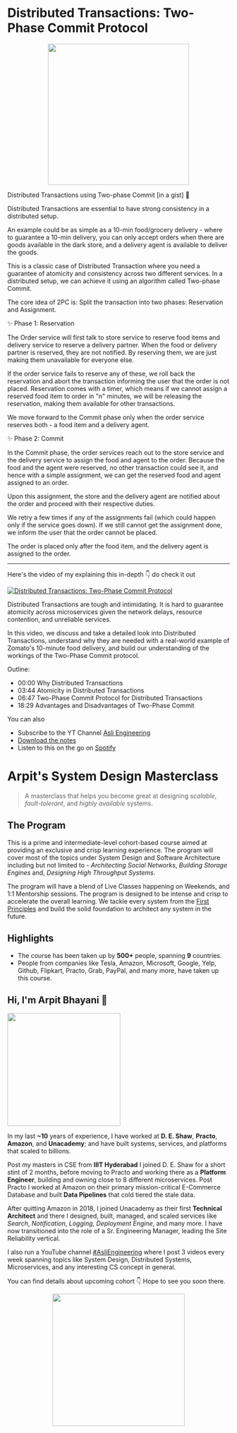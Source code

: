 Distributed Transactions: Two-Phase Commit Protocol
===

<p align="center">
    <img src="https://media.giphy.com/media/orU4txbRZIp6vJheJ9/giphy.gif" width="320px" />
</p>


<p>Distributed Transactions using Two-phase Commit [in a gist] 🔆</p>
<p>Distributed Transactions are essential to have strong consistency in a distributed setup.</p>
<p>An example could be as simple as a 10-min food/grocery delivery - where to guarantee a 10-min delivery, you can only accept orders when there are goods available in the dark store, and a delivery agent is available to deliver the goods.</p>
<p>This is a classic case of Distributed Transaction where you need a guarantee of atomicity and consistency across two different services. In a distributed setup, we can achieve it using an algorithm called Two-phase Commit.</p>
<p>The core idea of 2PC is: Split the transaction into two phases: Reservation and Assignment.</p>
<p>✨ Phase 1: Reservation</p>
<p>The Order service will first talk to store service to reserve food items and delivery service to reserve a delivery partner. When the food or delivery partner is reserved, they are not notified. By reserving them, we are just making them unavailable for everyone else.</p>
<p>If the order service fails to reserve any of these, we roll back the reservation and abort the transaction informing the user that the order is not placed. Reservation comes with a timer, which means if we cannot assign a reserved food item to order in "n" minutes, we will be releasing the reservation, making them available for other transactions.</p>
<p>We move forward to the Commit phase only when the order service reserves both - a food item and a delivery agent.</p>
<p>✨ Phase 2: Commit</p>
<p>In the Commit phase, the order services reach out to the store service and the delivery service to assign the food and agent to the order. Because the food and the agent were reserved, no other transaction could see it, and hence with a simple assignment, we can get the reserved food and agent assigned to an order.</p>
<p>Upon this assignment, the store and the delivery agent are notified about the order and proceed with their respective duties.</p>
<p>We retry a few times if any of the assignments fail (which could happen only if the service goes down). If we still cannot get the assignment done, we inform the user that the order cannot be placed.</p>
<p>The order is placed only after the food item, and the delivery agent is assigned to the order.</p>
<hr />


<p>Here's the video of my explaining this in-depth 👇‍ do check it out</p>

[![Distributed Transactions: Two-Phase Commit Protocol](https://i.ytimg.com/vi/7FgU1D4EnpQ/mqdefault.jpg)](https://www.youtube.com/watch?v=7FgU1D4EnpQ)

<p>Distributed Transactions are tough and intimidating. It is hard to guarantee atomicity across microservices given the network delays, resource contention, and unreliable services.</p>
<p>In this video, we discuss and take a detailed look into Distributed Transactions, understand why they are needed with a real-world example of Zomato's 10-minute food delivery, and build our understanding of the workings of the Two-Phase Commit protocol.</p>
<p>Outline:</p>
<ul>
<li>00:00 Why Distributed Transactions</li>
<li>03:44 Atomicity in Distributed Transactions</li>
<li>06:47 Two-Phase Commit Protocol for Distributed Transactions</li>
<li>18:29 Advantages and Disadvantages of Two-Phase Commit</li>
</ul>

You can also
 - Subscribe to the YT Channel [Asli Engineering](https://youtube.com/c/ArpitBhayani)
 - [Download the notes](https://drive.google.com/file/d/18WDFAstffIe_vGbtTz_CS117XhvDcBx3/view?usp=sharing)
 - Listen to this on the go on [Spotify](https://open.spotify.com/show/7qMoamm2iZQrsPVm6IQLoD)

# Arpit's System Design Masterclass

> A masterclass that helps you become great at designing _scalable_, _fault-tolerant_, and _highly available_ systems.

## The Program

This is a prime and intermediate-level cohort-based course aimed at providing an exclusive and crisp learning experience. The program will cover most of the topics under System Design and Software Architecture including but not limited to - _Architecting Social Networks_, _Building Storage Engines_ and, _Designing High Throughput Systems_.

The program will have a blend of Live Classes happening on Weekends, and 1:1 Mentorship sessions. The program is designed to be intense and crisp to accelerate the overall learning. We tackle every system from the [First Principles](https://en.wikipedia.org/wiki/First_principle) and build the solid foundation to architect any system in the future.


## Highlights

 - The course has been taken up by __500+__ people, spanning __9__ countries.
 - People from companies like Tesla, Amazon, Microsoft, Google, Yelp, Github, Flipkart, Practo, Grab, PayPal, and many more, have taken up this course.


## Hi, I'm Arpit Bhayani 👋

<img width="256px" src="https://arpitbhayani.me/static/img/arpit.jpg" />

In my last **~10** years of experience, I have worked at **D. E. Shaw**, **Practo**, **Amazon**, and **Unacademy**; and have built systems, services, and platforms that scaled to billions.

Post my masters in CSE from **IIIT Hyderabad** I joined D. E. Shaw for a short stint of 2 months, before moving to Practo and working there as a **Platform Engineer**, building and owning close to 8 different microservices. Post Practo I worked at Amazon on their primary mission-critical E-Commerce Database and built **Data Pipelines** that cold tiered the stale data.

After quitting Amazon in 2018, I joined Unacademy as their first **Technical Architect** and there I designed, built, managed, and scaled services like _Search_, _Notification_, _Logging_, _Deployment Engine_, and many more. I have now transitioned into the role of a Sr. Engineering Manager, leading the Site Reliability vertical.

I also run a YouTube channel [#AsliEngineering](https://www.youtube.com/c/ArpitBhayani) where I post 3 videos every week spanning topics like System Design, Distributed Systems, Microservices, and any interesting CS concept in general.

You can find details about upcoming cohort 👇‍ Hope to see you soon there.

<center>
<a target="_blank" href="https://arpitbhayani.me/masterclass">
<img src="https://user-images.githubusercontent.com/4745789/137859181-d4499cf4-ce65-4466-8b88-a078ece0f081.PNG" width="300px" />
</a>
</center>